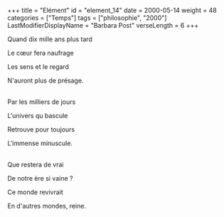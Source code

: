 +++
title = "Elément"
id = "element_14"
date = 2000-05-14
weight = 48
categories = ["Temps"]
tags = ["philosophie", "2000"]
LastModifierDisplayName = "Barbara Post"
verseLength = 6
+++

Quand dix mille ans plus tard

Le cœur fera naufrage

Les sens et le regard

N'auront plus de présage.

 \
Par les milliers de jours

L'univers qu bascule

Retrouve pour toujours

L'immense minuscule.

 \
Que restera de vrai

De notre ère si vaine ?

Ce monde revivrait

En d'autres mondes, reine.
